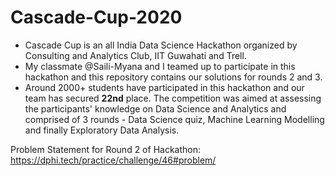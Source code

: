 # Cascade-Cup-2020
- Cascade Cup is an all India Data Science Hackathon organized by Consulting and Analytics Club, IIT Guwahati and Trell.
- My classmate @Saili-Myana and I teamed up to participate in this hackathon and this repository contains our solutions for rounds 2 and 3.
- Around 2000+ students have participated in this hackathon and our team has secured **22nd** place. The competition was aimed at assessing the participants' knowledge on Data Science and Analytics and comprised of 3 rounds - Data Science quiz, Machine Learning Modelling and finally Exploratory Data Analysis. 

Problem Statement for Round 2 of Hackathon: https://dphi.tech/practice/challenge/46#problem/


